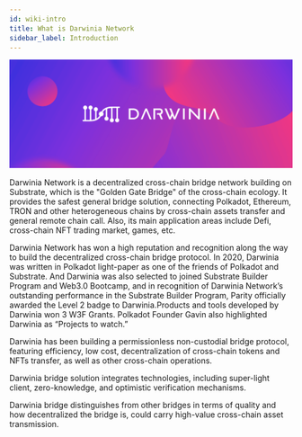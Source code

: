```yaml
---
id: wiki-intro
title: What is Darwinia Network
sidebar_label: Introduction
---
```


![Darwinia Banner](assets/darwinia-banner.png)

Darwinia Network is a decentralized cross-chain bridge network building on Substrate, which is the "Golden Gate Bridge" of the cross-chain ecology. It provides the safest general bridge solution, connecting Polkadot, Ethereum, TRON and other heterogeneous chains by cross-chain assets transfer and general remote chain call. Also, its main application areas include Defi, cross-chain NFT trading market, games, etc.

Darwinia Network has won a high reputation and recognition along the way to build the decentralized cross-chain bridge protocol. In 2020, Darwinia was written in Polkadot light-paper as one of the friends of Polkadot and Substrate. And Darwinia was also selected to joined Substrate Builder Program and Web3.0 Bootcamp, and in recognition of Darwinia Network’s outstanding performance in the Substrate Builder Program, Parity officially awarded the Level 2 badge to Darwinia.Products and tools developed by Darwinia won 3 W3F Grants. Polkadot Founder Gavin also highlighted Darwinia as “Projects to watch.”


Darwinia has been building a permissionless non-custodial bridge protocol, featuring efficiency, low cost, decentralization of cross-chain tokens and NFTs transfer, as well as other cross-chain operations.

Darwinia bridge solution integrates technologies, including super-light client, zero-knowledge, and optimistic verification mechanisms.

Darwinia bridge distinguishes from other bridges in terms of quality and how decentralized the bridge is, could carry high-value cross-chain asset transmission.